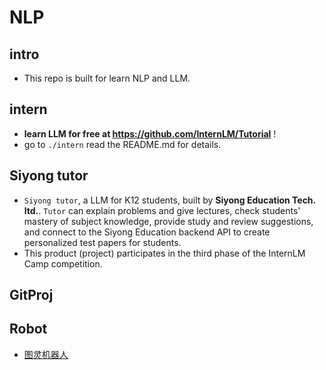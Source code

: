# NLP

## intro
- This repo is built for learn NLP and LLM.



## intern
- __learn LLM for free at https://github.com/InternLM/Tutorial__ !
- go to `./intern` read the README.md for details.

## Siyong tutor
- `Siyong tutor`, a LLM for K12 students, built by __Siyong Education Tech. ltd.__. `Tutor` can explain problems and give lectures, check students' mastery of subject knowledge, provide study and review suggestions, and connect to the Siyong Education backend API to create personalized test papers for students.
 - This product (project) participates in the third phase of the InternLM Camp competition.

## GitProj

## Robot
- [图灵机器人](http://www.tuling123.com/member/robot/index.jhtml)
